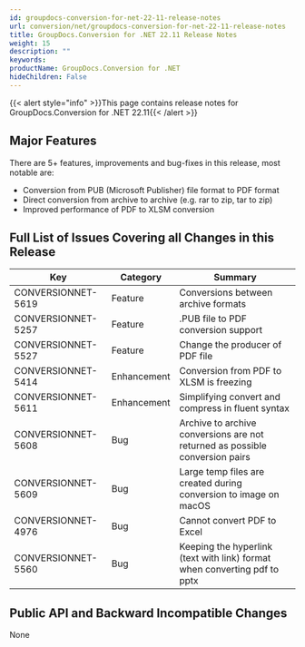 ```yaml
---
id: groupdocs-conversion-for-net-22-11-release-notes
url: conversion/net/groupdocs-conversion-for-net-22-11-release-notes
title: GroupDocs.Conversion for .NET 22.11 Release Notes
weight: 15
description: ""
keywords: 
productName: GroupDocs.Conversion for .NET
hideChildren: False
---
```

{{< alert style="info" >}}This page contains release notes for GroupDocs.Conversion for .NET 22.11{{< /alert >}}

## Major Features

There are 5+ features, improvements and bug-fixes in this release, most notable are:

* Conversion from PUB (Microsoft Publisher) file format to PDF format
* Direct conversion from archive to archive (e.g. rar to zip, tar to zip)
* Improved performance of PDF to XLSM conversion

## Full List of Issues Covering all Changes in this Release

| Key | Category | Summary |
| --- | --- | --- |
| CONVERSIONNET-5619 | Feature | Conversions between archive formats |
| CONVERSIONNET-5257 | Feature | .PUB file to PDF conversion support |
| CONVERSIONNET-5527 | Feature | Change the producer of PDF file |
| CONVERSIONNET-5414 | Enhancement | Conversion from PDF to XLSM is freezing |
| CONVERSIONNET-5611 | Enhancement | Simplifying convert and compress in fluent syntax |
| CONVERSIONNET-5608 | Bug | Archive to archive conversions are not returned as possible conversion pairs |
| CONVERSIONNET-5609 | Bug | Large temp files are created during conversion to image on macOS |
| CONVERSIONNET-4976 | Bug | Cannot convert PDF to Excel |
| CONVERSIONNET-5560 | Bug | Keeping the hyperlink (text with link) format when converting pdf to pptx |


## Public API and Backward Incompatible Changes

None